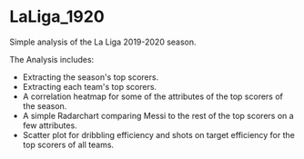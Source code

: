 # LaLiga_1920
Simple analysis of the La Liga 2019-2020 season.

The Analysis includes:

- Extracting the season's top scorers. 
- Extracting each team's top scorers.
- A correlation heatmap for some of the attributes of the top scorers of the season. 
- A simple Radarchart comparing Messi to the rest of the top scorers on a few attributes. 
- Scatter plot for dribbling efficiency and shots on target efficiency for the top scorers of all teams. 
